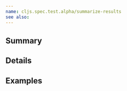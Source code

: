 ```yaml
---
name: cljs.spec.test.alpha/summarize-results
see also:
---
```


## Summary

## Details

## Examples
